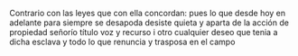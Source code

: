 Contrario con las leyes que con ella concordan: pues lo que desde hoy en adelante para siempre se desapoda desiste quieta y aparta de la acción de propiedad señorío título voz y recurso i otro cualquier deseo que tenia a dicha esclava y todo lo que renuncia y trasposa en el campo